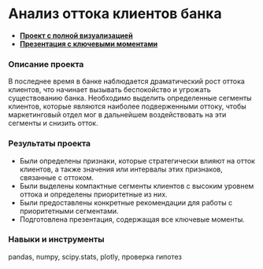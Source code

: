 # Анализ оттока клиентов банка

- **[Проект с полной визуализацией](https://clck.ru/3AQrWr)** 
- **[Презентация с ключевыми моментами](https://clck.ru/3ANDfr)** 

### Описание проекта
В последнее время в банке наблюдается драматический рост оттока клиентов, что начинает вызывать беспокойство и угрожать существованию банка. Необходимо выделить определенные сегменты клиентов, которые являются наиболее подверженными оттоку, чтобы маркетинговый отдел мог в дальнейшем воздействовать на эти сегменты и снизить отток. 

### Результаты проекта
- Были определены признаки, которые стратегически влияют на отток клиентов, а также значения или интервалы этих признаков, связанные с оттоком.
- Были выделены компактные сегменты клиентов с высоким уровнем оттока и определены приоритетные из них.
- Были предоставлены конкретные рекомендации для работы с приоритетными сегментами.
- Подготовлена презентация, содержащая все ключевые моменты.

### Навыки и инструменты
pandas, numpy, scipy.stats, plotly, проверка гипотез
